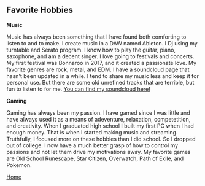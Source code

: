 ## Favorite Hobbies

**Music**

Music has always been something that I have found both comforting to listen to and to make. I create music in a DAW named Ableton. I Dj using my turntable and Serato program. I know how to play the guitar, piano, saxophone, and am a decent singer. I love going to festivals and concerts. My first festival was Bonnaroo in 2017, and it created a passionate love. My favorite genres are rock, metal, and EDM. I have a soundcloud page that hasn't been updated in a while. I tend to share my music less and keep it for personal use. But there are some old unrefined tracks that are terrible, but fun to listen to for me. [You can find my soundcloud here!](https://soundcloud.com/jonathan-hatfield-5)

**Gaming**

Gaming has always been my passion. I have gamed since I was little and have always used it as a means of adeventure, relaxation, competetition, and creativity. When I graduated high school I built my first PC when I had enough money. That is when I started making music and streaming. Truthfully, I focused more on these hobbies than I did school. So I dropped out of college. I now have a much better grasp of how to control my passions and not let them drive my motivations away. My favorite games are Old School Runescape, Star Citizen, Overwatch, Path of Exile, and Pokemon. 

<nav class="sitenavigation">
    <p><a href="README.md">Home</a></p>
</nav>
